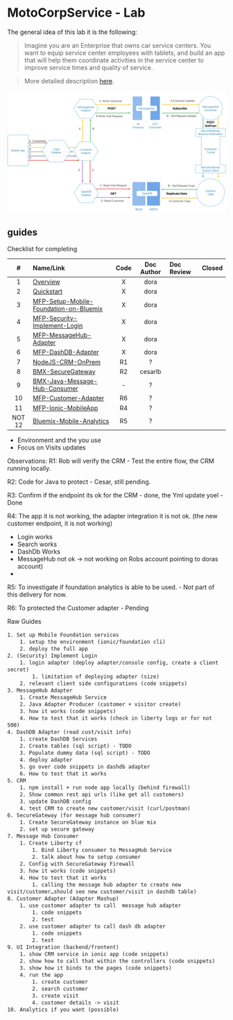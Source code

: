 # MotoCorpService - Lab

The general idea of this lab it is the following:
> Imagine you are an Enterprise that owns car service centers. You want to equip service center employees with tablets, and build an app that will help them coordinate activities in the service center to improve service times and quality of service.

> More  detailed description [here](/Lab/Contents/Sample/overview.md).

![Lab 2 - Map](/Lab/img/Lab2-Map.png)



## guides

Checklist for completing

| #  | Name/Link                                                                                                | Code | Doc Author | Doc Review | Closed |
|:--:|:---------------------------------------------------------------------------------------------------------|:----:|:----------:|:-----------|:-------|
| 1  | [Overview](/Lab/Contents/Sample/Readme.md)                               |  X   |    dora    |            |        |
| 2  | [Quickstart](/Lab/Contents/Quickstart/Readme.md)                             |  X   |    dora    |            |        |
| 3  | [MFP-Setup-Mobile-Foundation-on-Bluemix](/Lab/Contents/MFP-Setup-Mobile-Foundation-on-Bluemix/Readme.md) |  X   |    dora    |            |        |
| 4  | [MFP-Security-Implement-Login](/Lab/Contents/MFP-Security-Implement-Login/Readme.md)                     |  X   |    dora    |            |        |
| 5  | [MFP-MessageHub-Adapter](/Lab/Contents/MFP-MessageHub-Adapter/Readme.md)                                 |  X   |    dora    |            |        |
| 6  | [MFP-DashDB-Adapter](/Lab/Contents/MFP-DashDB-Adapter/Readme.md)                                         |  X   |    dora    |            |        |
| 7  | [NodeJS-CRM-OnPrem](/Lab/Contents/NodeJS-CRM-OnPrem/Readme.md)                                           |  R1  |     ?      |            |        |
| 8  | [BMX-SecureGateway](/Lab/Contents/BMX-SecureGateway/Readme.md)                                           |  R2  |  cesarlb   |            |        |
| 9  | [BMX-Java-Message-Hub-Consumer](/Lab/Contents/BMX-Java-Message-Hub-Consumer/Readme.md)                   |  -  |     ?      |            |        |
| 10 | [MFP-Customer-Adapter](/Lab/Contents/MFP-Customer-Adapter/Readme.md)                                     |  R6  |     ?      |            |        |
| 11 | [MFP-Ionic-MobileApp](/Lab/Contents/MFP-Ionic-MobileApp/Readme.md)                                       |  R4  |     ?      |            |        |
| NOT 12 | [Bluemix-Mobile-Analytics](/Lab/Contents/Bluemix-Mobile-Analytics/Readme.md)                             |  R5  |     ?      |            |        |


- Environment and the you use
- Focus on Visits updates

Observations:
R1: Rob will verify the CRM - Test the entire flow, the CRM running locally. 

R2: Code for Java to protect - Cesar, still pending. 

R3: Confirm if the endpoint its ok for the CRM - done, the Yml update yoel - Done

R4: The app it is not working, the adapter integration it is not ok. (the new customer endpoint, it is not working)
  - Login works
  - Search works
  - DashDb Works
  - MessageHub not ok -> not working on Robs account pointing to doras account)
  - 
R5: To investigate if foundation analytics is able to be used. - Not part of this delivery for now. 

R6: To protected the Customer adapter - Pending


Raw Guides
```
1. Set up Mobile Foundation services
    1. setup the environment (ionic/foundation cli)
    2. deploy the full app
2. (Security) Implement Login
    1. login adapter (deploy adapter/console config, create a client secret)
        1. limitation of deploying adapter (size)
    2. relevant client side configurations (code snippets)
3. MessageHub Adapter
    1. Create MessageHub Service
    2. Java Adapter Producer (customer + visitor create)
    3. how it works (code snippets)
    4. How to test that it works (check in liberty logs or for not 500)
4. DashDB Adapter (read cust/visit info)
    1. create DashDB Services
    2. Create tables (sql script) - TODO
    3. Populate dummy data (sql script) - TODO
    4. deploy adapter
    5. go over code snippets in dashdb adapter
    6. How to test that it works
5. CRM
    1. npm install + run node app locally (behind firewall)
    2. Show common rest api urls (like get all customers)
    3. update DashDB config
    4. test CRM to create new customer/visit (curl/postman)
6. SecureGateway (for message hub consumer)
    1. Create SecureGateway instance on blue mix
    2. set up secure gateway
7. Message Hub Consumer
    1. Create Liberty cf
        1. Bind Liberty consumer to MessagHub Service
        2. talk about how to setup consumer
    2. Config with SecureGateway Firewall
    3. how it works (code snippets)
    4. How to test that it works
        1. calling the message hub adapter to create new visit/customer…should see new customer/visit in dashdb table)
8. Customer Adapter (Adapter Mashup)
    1. use customer adapter to call  message hub adapter
        1. code snippets
        2. test
    2. use customer adapter to call dash db adapter
        1. code snippets
        2. test
9. UI Integration (backend/frontent)
    1. show CRM service in ionic app (code snippets)
    2. show how to call that within the controllers (code snippets)
    3. show how it binds to the pages (code snippets)
    4. run the app
        1. create customer
        2. search customer
        3. create visit
        4. customer details -> visit
10. Analytics if you want (possible)

```
